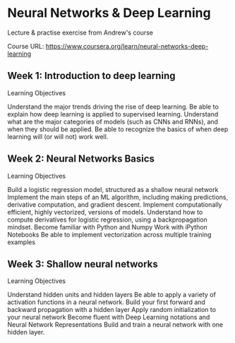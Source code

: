 # Neural Networks & Deep Learning
Lecture &amp; practise exercise from Andrew's course 

Course URL: https://www.coursera.org/learn/neural-networks-deep-learning

## Week 1: Introduction to deep learning

Learning Objectives

Understand the major trends driving the rise of deep learning.
Be able to explain how deep learning is applied to supervised learning.
Understand what are the major categories of models (such as CNNs and RNNs), and when they should be applied.
Be able to recognize the basics of when deep learning will (or will not) work well.

## Week 2: Neural Networks Basics

Learning Objectives

Build a logistic regression model, structured as a shallow neural network
Implement the main steps of an ML algorithm, including making predictions, derivative computation, and gradient descent.
Implement computationally efficient, highly vectorized, versions of models.
Understand how to compute derivatives for logistic regression, using a backpropagation mindset.
Become familiar with Python and Numpy
Work with iPython Notebooks
Be able to implement vectorization across multiple training examples

## Week 3: Shallow neural networks

Learning Objectives

Understand hidden units and hidden layers
Be able to apply a variety of activation functions in a neural network.
Build your first forward and backward propagation with a hidden layer
Apply random initialization to your neural network
Become fluent with Deep Learning notations and Neural Network Representations
Build and train a neural network with one hidden layer.
